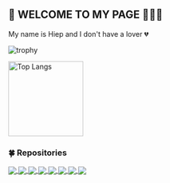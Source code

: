 ## :bell: WELCOME TO MY PAGE 👋👋👋

My name is Hiep and I don't have a lover :broken_heart:
</br>

![trophy](https://github-profile-trophy.vercel.app/?username=hiepdeptrai0908&theme=gruvbox&row=1&column=3)

<p align="left"> 
  <img alt="Top Langs" height="150px" src="https://github-readme-stats.vercel.app/api/top-langs/?username=hiepdeptrai0908&layout=compact&count_private=false&show_icons=true&theme=onedark" />
</p>

<!-- show projects -->

### :four_leaf_clover: Repositories

<a href="https://github.com/hiepdeptrai0908/333-staff-ui">
  <img align="center" src="https://github-readme-stats.anuraghazra1.vercel.app/api/pin/?username=hiepdeptrai0908&repo=333-staff-ui&theme=vue-dark" />
</a>
<a href="https://github.com/hiepdeptrai0908/333-staff-api">
  <img align="center" src="https://github-readme-stats.anuraghazra1.vercel.app/api/pin/?username=hiepdeptrai0908&repo=333-staff-api&theme=merko" />
</a>
<a href="https://github.com/hiepdeptrai0908/reactjs_tiktok-ui">
  <img align="center" src="https://github-readme-stats.anuraghazra1.vercel.app/api/pin/?username=hiepdeptrai0908&repo=reactjs_tiktok-ui&theme=react" />
</a>
<a href="https://github.com/hiepdeptrai0908/Create-new-project-React">
  <img align="center" src="https://github-readme-stats.anuraghazra1.vercel.app/api/pin/?username=hiepdeptrai0908&repo=Create-new-project-React&theme=maroongold" />
</a>
<a href="https://github.com/hiepdeptrai0908/html_ao_dai_shop">
  <img align="center" src="https://github-readme-stats.anuraghazra1.vercel.app/api/pin/?username=hiepdeptrai0908&repo=html_ao_dai_shop&theme=highcontrast" />
</a>
<a href="https://github.com/hiepdeptrai0908/html_form_validation">
  <img align="center" src="https://github-readme-stats.anuraghazra1.vercel.app/api/pin/?username=hiepdeptrai0908&repo=html_form_validation&theme=dracula" />
</a>
<a href="https://github.com/hiepdeptrai0908/html_music">
  <img align="center" src="https://github-readme-stats.anuraghazra1.vercel.app/api/pin/?username=hiepdeptrai0908&repo=html_music&theme=shades-of-purple" />
</a>
<a href="https://github.com/hiepdeptrai0908/html_tab_ui">
  <img align="center" src="https://github-readme-stats.anuraghazra1.vercel.app/api/pin/?username=hiepdeptrai0908&repo=html_tab_ui&theme=monokai" />
</a>

</div>
